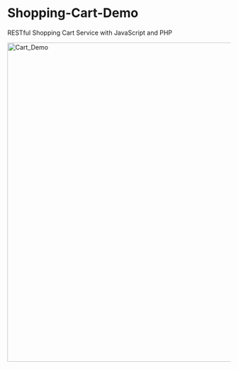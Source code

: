 <h1>Shopping-Cart-Demo</h1>


RESTful Shopping Cart Service with JavaScript and PHP

<img width="721" alt="Cart_Demo" src="https://user-images.githubusercontent.com/58120773/146162852-51e6fb41-0f43-4188-a6c4-ef58aed3ad50.png">

